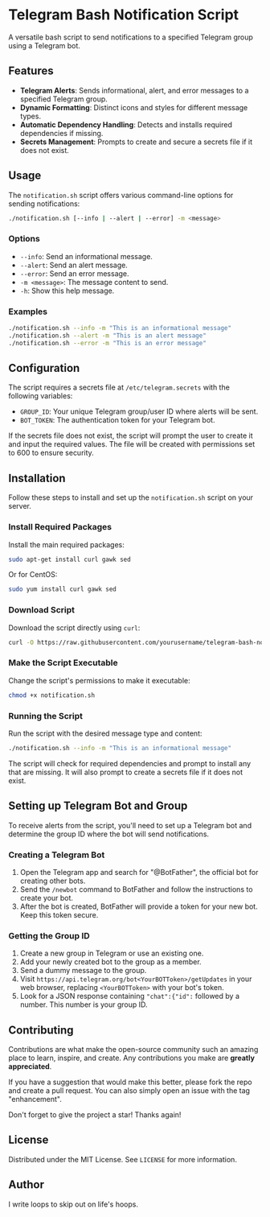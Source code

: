 
# Telegram Bash Notification Script

A versatile bash script to send notifications to a specified Telegram group using a Telegram bot.

## Features

- **Telegram Alerts**: Sends informational, alert, and error messages to a specified Telegram group.
- **Dynamic Formatting**: Distinct icons and styles for different message types.
- **Automatic Dependency Handling**: Detects and installs required dependencies if missing.
- **Secrets Management**: Prompts to create and secure a secrets file if it does not exist.

## Usage

The `notification.sh` script offers various command-line options for sending notifications:

```bash
./notification.sh [--info | --alert | --error] -m <message>
```

### Options

- `--info`: Send an informational message.
- `--alert`: Send an alert message.
- `--error`: Send an error message.
- `-m <message>`: The message content to send.
- `-h`: Show this help message.

### Examples

```bash
./notification.sh --info -m "This is an informational message"
./notification.sh --alert -m "This is an alert message"
./notification.sh --error -m "This is an error message"
```

## Configuration

The script requires a secrets file at `/etc/telegram.secrets` with the following variables:

- `GROUP_ID`: Your unique Telegram group/user ID where alerts will be sent.
- `BOT_TOKEN`: The authentication token for your Telegram bot.

If the secrets file does not exist, the script will prompt the user to create it and input the required values. The file will be created with permissions set to 600 to ensure security.

## Installation

Follow these steps to install and set up the `notification.sh` script on your server.

### Install Required Packages

Install the main required packages:

```bash
sudo apt-get install curl gawk sed
```

Or for CentOS:

```bash
sudo yum install curl gawk sed
```

### Download Script

Download the script directly using `curl`:

```bash
curl -O https://raw.githubusercontent.com/yourusername/telegram-bash-notification/main/notification.sh
```

### Make the Script Executable

Change the script's permissions to make it executable:

```bash
chmod +x notification.sh
```

### Running the Script

Run the script with the desired message type and content:

```bash
./notification.sh --info -m "This is an informational message"
```

The script will check for required dependencies and prompt to install any that are missing. It will also prompt to create a secrets file if it does not exist.

## Setting up Telegram Bot and Group

To receive alerts from the script, you'll need to set up a Telegram bot and determine the group ID where the bot will send notifications.

### Creating a Telegram Bot

1. Open the Telegram app and search for "@BotFather", the official bot for creating other bots.
2. Send the `/newbot` command to BotFather and follow the instructions to create your bot.
3. After the bot is created, BotFather will provide a token for your new bot. Keep this token secure.

### Getting the Group ID

1. Create a new group in Telegram or use an existing one.
2. Add your newly created bot to the group as a member.
3. Send a dummy message to the group.
4. Visit `https://api.telegram.org/bot<YourBOTToken>/getUpdates` in your web browser, replacing `<YourBOTToken>` with your bot's token.
5. Look for a JSON response containing `"chat":{"id":` followed by a number. This number is your group ID.

## Contributing

Contributions are what make the open-source community such an amazing place to learn, inspire, and create. Any contributions you make are **greatly appreciated**.

If you have a suggestion that would make this better, please fork the repo and create a pull request. You can also simply open an issue with the tag "enhancement".

Don't forget to give the project a star! Thanks again!

## License

Distributed under the MIT License. See `LICENSE` for more information.

## Author

I write loops to skip out on life's hoops.
